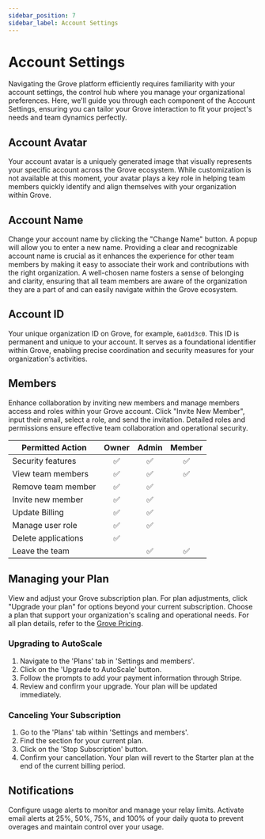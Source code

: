 ```yaml
---
sidebar_position: 7
sidebar_label: Account Settings
---
```


# Account Settings
Navigating the Grove platform efficiently requires familiarity with your account settings, the control hub where you manage your organizational preferences. Here, we'll guide you through each component of the Account Settings, ensuring you can tailor your Grove interaction to fit your project's needs and team dynamics perfectly.

## Account Avatar
Your account avatar is a uniquely generated image that visually represents your specific account across the Grove ecosystem. While customization is not available at this moment, your avatar plays a key role in helping team members quickly identify and align themselves with your organization within Grove.

## Account Name
Change your account name by clicking the "Change Name" button. A popup will allow you to enter a new name. Providing a clear and recognizable account name is crucial as it enhances the experience for other team members by making it easy to associate their work and contributions with the right organization. A well-chosen name fosters a sense of belonging and clarity, ensuring that all team members are aware of the organization they are a part of and can easily navigate within the Grove ecosystem.

## Account ID
Your unique organization ID on Grove, for example, `6a01d3c0`. This ID is permanent and unique to your account. It serves as a foundational identifier within Grove, enabling precise coordination and security measures for your organization's activities.

## Members

Enhance collaboration by inviting new members and manage members access and roles within your Grove account. Click "Invite New Member", input their email, select a role, and send the invitation. Detailed roles and permissions ensure effective team collaboration and operational security.

| Permitted Action    | Owner | Admin | Member |
| ------------------- | :---: | :---: | :----: |
| Security features   |  ✅   |  ✅   |   ✅   |
| View team members   |  ✅   |  ✅   |   ✅   |
| Remove team member  |  ✅   |  ✅   |        |
| Invite new member   |  ✅   |  ✅   |        |
| Update Billing      |  ✅   |  ✅   |        |
| Manage user role    |  ✅   |  ✅   |        |
| Delete applications |  ✅   |       |        |
| Leave the team      |       |  ✅   |   ✅   |



## Managing your Plan

View and adjust your Grove subscription plan. For plan adjustments, click "Upgrade your plan" for options beyond your current subscription. Choose a plan that support your organization's scaling and operational needs. For all plan details, refer to the [Grove Pricing](https://www.grove.city/pricing).

### Upgrading to AutoScale

1. Navigate to the 'Plans' tab in 'Settings and members'.
2. Click on the 'Upgrade to AutoScale' button.
3. Follow the prompts to add your payment information through Stripe.
4. Review and confirm your upgrade. Your plan will be updated immediately.

### Canceling Your Subscription

1. Go to the 'Plans' tab within 'Settings and members'.
2. Find the section for your current plan.
3. Click on the 'Stop Subscription' button.
4. Confirm your cancellation. Your plan will revert to the Starter plan at the end of the current billing period.

## Notifications

Configure usage alerts to monitor and manage your relay limits. Activate email alerts at 25%, 50%, 75%, and 100% of your daily quota to prevent overages and maintain control over your usage.


